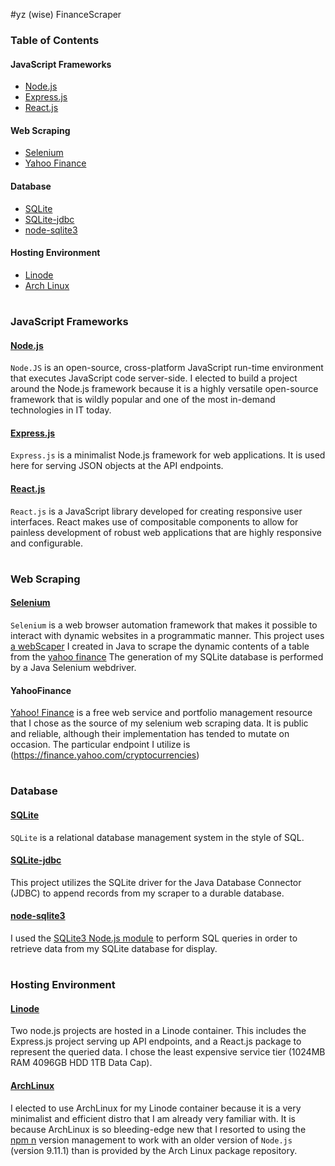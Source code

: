 #yz (wise) FinanceScraper

### Table of Contents

#### JavaScript Frameworks
- [Node.js](#node.js)
- [Express.js](#express.js)
- [React.js](#react.js)

#### Web Scraping
- [Selenium](#selenium)
- [Yahoo Finance](#YahooFinance)

#### Database
- [SQLite](#sqlite)
- [SQLite-jdbc](#sqlite-jdbc)
- [node-sqlite3](#node-sqlite3)

#### Hosting Environment
- [Linode](#Linode)
- [Arch Linux](#ArchLinux)

#
### JavaScript Frameworks
#### [Node.js](nodejs.org)
`Node.JS` is an open-source, cross-platform JavaScript run-time environment that executes JavaScript code server-side. I elected to build a project around the Node.js framework because it is a highly versatile open-source framework that is wildly popular and one of the most in-demand technologies in IT today. 

#### [Express.js](reactjs.org)
`Express.js` is a minimalist Node.js framework for web applications. It is used here for serving JSON objects at the API endpoints.

#### [React.js](reactjs.org)
`React.js` is a JavaScript library developed for creating responsive user interfaces.
React makes use of compositable components to allow for painless development of robust web applications that are highly responsive and configurable.

#
### Web Scraping
#### [Selenium](seleniumhq.org)
`Selenium` is a web browser automation framework that makes it possible to interact with dynamic websites in a programmatic manner.
This project uses [a webScaper](github.com/fossnik/SeleniumScraper) I created in Java to scrape the dynamic contents of a table from the [yahoo finance](finance.yahoo.com/cryptocurrencies)
The generation of my SQLite database is performed by a Java Selenium webdriver.

#### YahooFinance
[Yahoo! Finance](finance.yahoo.com) is a free web service and portfolio management resource that I chose as the source of my selenium web scraping data. It is public and reliable, although their implementation has tended to mutate on occasion.
The particular endpoint I utilize is (https://finance.yahoo.com/cryptocurrencies)

#
### Database
#### [SQLite](sqlite.org)
`SQLite` is a relational database management system in the style of SQL.

#### [SQLite-jdbc](http://www.sqlitetutorial.net/sqlite-java/sqlite-jdbc-driver)
This project utilizes the SQLite driver for the Java Database Connector (JDBC) to append records from my scraper to a durable database.

#### [node-sqlite3](http://www.sqlitetutorial.net/sqlite-nodejs)
I used the [SQLite3 Node.js module](https://github.com/mapbox/node-sqlite3) to perform SQL queries in order to retrieve data from my SQLite database for display.

#
### Hosting Environment
#### [Linode](linode.com)
Two node.js projects are hosted in a Linode container.
This includes the Express.js project serving up API endpoints, and a React.js package to represent the queried data.
I chose the least expensive service tier (1024MB RAM 4096GB HDD 1TB Data Cap).

#### [ArchLinux](archlinux.org)
I elected to use ArchLinux for my Linode container because it is a very minimalist and efficient distro that I am already very familiar with.
It is because ArchLinux is so bleeding-edge new that I resorted to using the [npm n](https://www.npmjs.com/package/n) version management to work with an older version of `Node.js` (version 9.11.1) than is provided by the Arch Linux package repository.